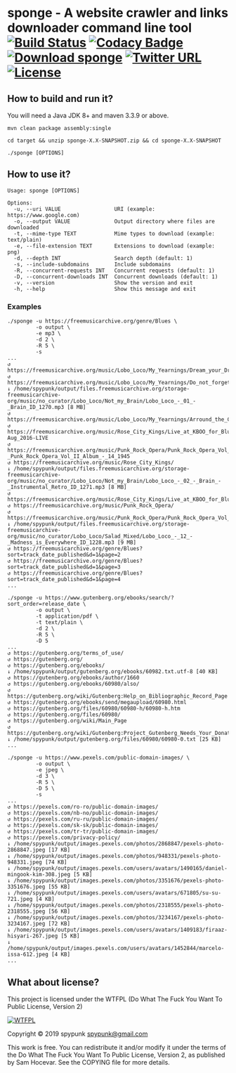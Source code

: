 sponge - A website crawler and links downloader command line tool [![Build Status](https://travis-ci.org/spypunk/sponge.svg?branch=master)](https://travis-ci.org/spypunk/sponge) [![Codacy Badge](https://api.codacy.com/project/badge/Grade/d82ffffb736c4d82858a63385a6f900a)](https://www.codacy.com/manual/spypunk/sponge?utm_source=github.com&amp;utm_medium=referral&amp;utm_content=spypunk/sponge&amp;utm_campaign=Badge_Grade) [![Download sponge](https://img.shields.io/sourceforge/dt/spypunk-sponge.svg)](https://sourceforge.net/projects/spypunk-sponge/files/latest/download) [![Twitter URL](https://img.shields.io/twitter/url/https/twitter.com/fold_left.svg?style=social&label=Follow)](https://twitter.com/spypunkk) [![License](http://www.wtfpl.net/wp-content/uploads/2012/12/wtfpl-badge-4.png)](http://www.wtfpl.net/)
===
## How to build and run it?
You will need a Java JDK 8+ and maven 3.3.9 or above.
~~~
mvn clean package assembly:single

cd target && unzip sponge-X.X-SNAPSHOT.zip && cd sponge-X.X-SNAPSHOT

./sponge [OPTIONS]
~~~
## How to use it?
~~~
Usage: sponge [OPTIONS]

Options:
  -u, --uri VALUE                 URI (example: https://www.google.com)
  -o, --output VALUE              Output directory where files are downloaded
  -t, --mime-type TEXT            Mime types to download (example: text/plain)
  -e, --file-extension TEXT       Extensions to download (example: png)
  -d, --depth INT                 Search depth (default: 1)
  -s, --include-subdomains        Include subdomains
  -R, --concurrent-requests INT   Concurrent requests (default: 1)
  -D, --concurrent-downloads INT  Concurrent downloads (default: 1)
  -v, --version                   Show the version and exit
  -h, --help                      Show this message and exit
~~~
### Examples
~~~
./sponge -u https://freemusicarchive.org/genre/Blues \
         -o output \
         -e mp3 \
         -d 2 \
         -R 5 \
         -s
...
↺ https://freemusicarchive.org/music/Lobo_Loco/My_Yearnings/Dream_your_Dreams_ID_1195
↺ https://freemusicarchive.org/music/Lobo_Loco/My_Yearnings/Do_not_forget_me_ID_1028
↓ /home/spypunk/output/files.freemusicarchive.org/storage-freemusicarchive-org/music/no_curator/Lobo_Loco/Not_my_Brain/Lobo_Loco_-_01_-_Brain_ID_1270.mp3 [8 MB]
↺ https://freemusicarchive.org/music/Lobo_Loco/My_Yearnings/Arround_the_Cliffs_ID_1202
↺ https://freemusicarchive.org/music/Rose_City_Kings/Live_at_KBOO_for_Blues_Junction_08132016/Rose_City_Kings-Aug_2016-LIVE
↺ https://freemusicarchive.org/music/Punk_Rock_Opera/Punk_Rock_Opera_Vol_II/Punk_Rock_Opera_-_Punk_Rock_Opera_Vol_II_Album_-_14_1945
↺ https://freemusicarchive.org/music/Rose_City_Kings/
↓ /home/spypunk/output/files.freemusicarchive.org/storage-freemusicarchive-org/music/no_curator/Lobo_Loco/Not_my_Brain/Lobo_Loco_-_02_-_Brain_-_Instrumental_Retro_ID_1271.mp3 [8 MB]
↺ https://freemusicarchive.org/music/Rose_City_Kings/Live_at_KBOO_for_Blues_Junction_08132016/
↺ https://freemusicarchive.org/music/Punk_Rock_Opera/
↺ https://freemusicarchive.org/music/Punk_Rock_Opera/Punk_Rock_Opera_Vol_II/
↓ /home/spypunk/output/files.freemusicarchive.org/storage-freemusicarchive-org/music/no_curator/Lobo_Loco/Salad_Mixed/Lobo_Loco_-_12_-_Madness_is_Everywhere_ID_1228.mp3 [9 MB]
↺ https://freemusicarchive.org/genre/Blues?sort=track_date_published&d=1&page=2
↺ https://freemusicarchive.org/genre/Blues?sort=track_date_published&d=1&page=3
↺ https://freemusicarchive.org/genre/Blues?sort=track_date_published&d=1&page=4
...
~~~
~~~
./sponge -u https://www.gutenberg.org/ebooks/search/?sort_order=release_date \
         -o output \
         -t application/pdf \
         -t text/plain \
         -d 2 \
         -R 5 \
         -D 5
...
↺ https://gutenberg.org/terms_of_use/
↺ https://gutenberg.org/
↺ https://gutenberg.org/ebooks/
↓ /home/spypunk/output/gutenberg.org/ebooks/60982.txt.utf-8 [40 KB]
↺ https://gutenberg.org/ebooks/author/1660
↺ https://gutenberg.org/ebooks/60980/also/
↺ https://gutenberg.org/wiki/Gutenberg:Help_on_Bibliographic_Record_Page
↺ https://gutenberg.org/ebooks/send/megaupload/60980.html
↺ https://gutenberg.org/files/60980/60980-h/60980-h.htm
↺ https://gutenberg.org/files/60980/
↺ https://gutenberg.org/wiki/Main_Page
↺ https://gutenberg.org/wiki/Gutenberg:Project_Gutenberg_Needs_Your_Donation
↓ /home/spypunk/output/gutenberg.org/files/60980/60980-0.txt [25 KB]
...
~~~
~~~
./sponge -u https://www.pexels.com/public-domain-images/ \
         -o output \
         -e jpeg \
         -d 3 \
         -R 5 \
         -D 5 \
         -s
...
↺ https://pexels.com/ro-ro/public-domain-images/
↺ https://pexels.com/nb-no/public-domain-images/
↺ https://pexels.com/ru-ru/public-domain-images/
↺ https://pexels.com/sk-sk/public-domain-images/
↺ https://pexels.com/tr-tr/public-domain-images/
↺ https://pexels.com/privacy-policy/
↓ /home/spypunk/output/images.pexels.com/photos/2868847/pexels-photo-2868847.jpeg [17 KB]
↓ /home/spypunk/output/images.pexels.com/photos/948331/pexels-photo-948331.jpeg [74 KB]
↓ /home/spypunk/output/images.pexels.com/users/avatars/1490165/daniel-mingook-kim-308.jpeg [5 KB]
↓ /home/spypunk/output/images.pexels.com/photos/3351676/pexels-photo-3351676.jpeg [55 KB]
↓ /home/spypunk/output/images.pexels.com/users/avatars/671805/su-su-721.jpeg [4 KB]
↓ /home/spypunk/output/images.pexels.com/photos/2318555/pexels-photo-2318555.jpeg [56 KB]
↓ /home/spypunk/output/images.pexels.com/photos/3234167/pexels-photo-3234167.jpeg [72 KB]
↓ /home/spypunk/output/images.pexels.com/users/avatars/1409183/firaaz-hisyari-267.jpeg [5 KB]
↓ /home/spypunk/output/images.pexels.com/users/avatars/1452844/marcelo-issa-612.jpeg [4 KB]
...
~~~
## What about license?
This project is licensed under the WTFPL (Do What The Fuck You Want To Public License, Version 2)

[![WTFPL](http://www.wtfpl.net/wp-content/uploads/2012/12/logo-160x116.png)](http://www.wtfpl.net/)

Copyright © 2019 spypunk [spypunk@gmail.com](mailto:spypunk@gmail.com)

This work is free. You can redistribute it and/or modify it under the terms of the Do What The Fuck You Want To Public License, Version 2, as published by Sam Hocevar. See the COPYING file for more details.
